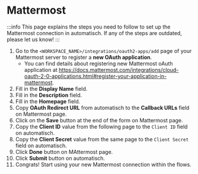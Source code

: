 # Mattermost

:::info
This page explains the steps you need to follow to set up the Mattermost
connection in automatisch. If any of the steps are outdated, please let us know!
:::

1. Go to the `<WORKSPACE_NAME>/integrations/oauth2-apps/add` page of your Mattermost server to register a **new OAuth application**.
   - You can find details about registering new Mattermost oAuth application at https://docs.mattermost.com/integrations/cloud-oauth-2-0-applications.html#register-your-application-in-mattermost.
2. Fill in the **Display Name** field.
3. Fill in the **Description** field.
4. Fill in the **Homepage** field.
5. Copy **OAuth Redirect URL** from automatisch to the **Callback URLs** field on Mattermost page.
6. Click on the **Save** button at the end of the form on Mattermost page.
7. Copy the **Client ID** value from the following page to the `Client ID` field on automatisch.
8. Copy the **Client Secret** value from the same page to the `Client Secret` field on automatisch.
9. Click **Done** button on MAttermost page.
10. Click **Submit** button on automatisch.
11. Congrats! Start using your new Mattermost connection within the flows.
